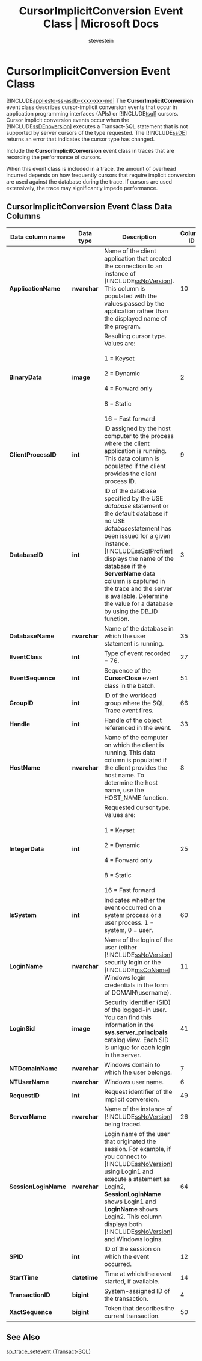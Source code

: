 ﻿---
title: "CursorImplicitConversion Event Class | Microsoft Docs"
ms.custom: ""
ms.date: "03/14/2017"
ms.prod: sql
ms.reviewer: ""
ms.suite: "sql"
ms.technology: supportability
ms.tgt_pltfrm: ""
ms.topic: conceptual
helpviewer_keywords: 
  - "CursorImplicitConversion event class"
ms.assetid: 44d12e23-146a-42e6-bb38-1f2f6a035bad
caps.latest.revision: 34
author: "stevestein"
ms.author: "sstein"
manager: craigg
monikerRange: "= azuresqldb-current || >= sql-server-2016 || = sqlallproducts-allversions"
---
# CursorImplicitConversion Event Class
[!INCLUDE[appliesto-ss-asdb-xxxx-xxx-md](../../includes/appliesto-ss-asdb-xxxx-xxx-md.md)]
  The **CursorImplicitConversion** event class describes cursor-implicit conversion events that occur in application programming interfaces (APIs) or [!INCLUDE[tsql](../../includes/tsql-md.md)] cursors. Cursor implicit conversion events occur when the [!INCLUDE[ssDEnoversion](../../includes/ssdenoversion-md.md)] executes a Transact-SQL statement that is not supported by server cursors of the type requested. The [!INCLUDE[ssDE](../../includes/ssde-md.md)] returns an error that indicates the cursor type has changed.  
  
 Include the **CursorImplicitConversion** event class in traces that are recording the performance of cursors.  
  
 When this event class is included in a trace, the amount of overhead incurred depends on how frequently cursors that require implicit conversion are used against the database during the trace. If cursors are used extensively, the trace may significantly impede performance.  
  
## CursorImplicitConversion Event Class Data Columns  
  
|Data column name|Data type|Description|Column ID|Filterable|  
|----------------------|---------------|-----------------|---------------|----------------|  
|**ApplicationName**|**nvarchar**|Name of the client application that created the connection to an instance of [!INCLUDE[ssNoVersion](../../includes/ssnoversion-md.md)]. This column is populated with the values passed by the application rather than the displayed name of the program.|10|Yes|  
|**BinaryData**|**image**|Resulting cursor type. Values are:<br /><br /> 1 = Keyset<br /><br /> 2 = Dynamic<br /><br /> 4 = Forward only<br /><br /> 8 = Static<br /><br /> 16 = Fast forward|2|Yes|  
|**ClientProcessID**|**int**|ID assigned by the host computer to the process where the client application is running. This data column is populated if the client provides the client process ID.|9|Yes|  
|**DatabaseID**|**int**|ID of the database specified by the USE *database* statement or the default database if no USE *database*statement has been issued for a given instance. [!INCLUDE[ssSqlProfiler](../../includes/sssqlprofiler-md.md)] displays the name of the database if the **ServerName** data column is captured in the trace and the server is available. Determine the value for a database by using the DB_ID function.|3|Yes|  
|**DatabaseName**|**nvarchar**|Name of the database in which the user statement is running.|35|Yes|  
|**EventClass**|**int**|Type of event recorded = 76.|27|No|  
|**EventSequence**|**int**|Sequence of the **CursorClose** event class in the batch.|51|No|  
|**GroupID**|**int**|ID of the workload group where the SQL Trace event fires.|66|Yes|  
|**Handle**|**int**|Handle of the object referenced in the event.|33|Yes|  
|**HostName**|**nvarchar**|Name of the computer on which the client is running. This data column is populated if the client provides the host name. To determine the host name, use the HOST_NAME function.|8|Yes|  
|**IntegerData**|**int**|Requested cursor type. Values are:<br /><br /> 1 = Keyset<br /><br /> 2 = Dynamic<br /><br /> 4 = Forward only<br /><br /> 8 = Static<br /><br /> 16 = Fast forward|25|No|  
|**IsSystem**|**int**|Indicates whether the event occurred on a system process or a user process. 1 = system, 0 = user.|60|Yes|  
|**LoginName**|**nvarchar**|Name of the login of the user (either [!INCLUDE[ssNoVersion](../../includes/ssnoversion-md.md)] security login or the [!INCLUDE[msCoName](../../includes/msconame-md.md)] Windows login credentials in the form of DOMAIN\username).|11|Yes|  
|**LoginSid**|**image**|Security identifier (SID) of the logged-in user. You can find this information in the **sys.server_principals** catalog view. Each SID is unique for each login in the server.|41|Yes|  
|**NTDomainName**|**nvarchar**|Windows domain to which the user belongs.|7|Yes|  
|**NTUserName**|**nvarchar**|Windows user name.|6|Yes|  
|**RequestID**|**int**|Request identifier of the implicit conversion.|49|Yes|  
|**ServerName**|**nvarchar**|Name of the instance of [!INCLUDE[ssNoVersion](../../includes/ssnoversion-md.md)] being traced.|26|No|  
|**SessionLoginName**|**nvarchar**|Login name of the user that originated the session. For example, if you connect to [!INCLUDE[ssNoVersion](../../includes/ssnoversion-md.md)] using Login1 and execute a statement as Login2, **SessionLoginName** shows Login1 and **LoginName** shows Login2. This column displays both [!INCLUDE[ssNoVersion](../../includes/ssnoversion-md.md)] and Windows logins.|64|Yes|  
|**SPID**|**int**|ID of the session on which the event occurred.|12|Yes|  
|**StartTime**|**datetime**|Time at which the event started, if available.|14|Yes|  
|**TransactionID**|**bigint**|System-assigned ID of the transaction.|4|Yes|  
|**XactSequence**|**bigint**|Token that describes the current transaction.|50|Yes|  
  
## See Also  
 [sp_trace_setevent &#40;Transact-SQL&#41;](../../relational-databases/system-stored-procedures/sp-trace-setevent-transact-sql.md)  
  
  
